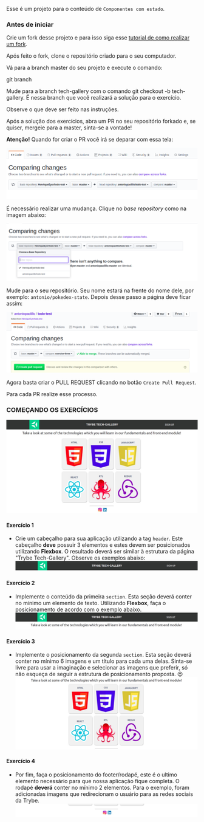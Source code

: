 Esse é um projeto para o conteúdo de `Componentes com estado`.

### Antes de iniciar

Crie um fork desse projeto e para isso siga esse [tutorial de como realizar um fork](https://guides.github.com/activities/forking/).

Após feito o fork, clone o repositório criado para o seu computador.

Vá para a branch master do seu projeto e execute o comando:

git branch

Mude para a branch tech-gallery com o comando git checkout -b tech-gallery. É nessa branch que você realizará a solução para o exercício.

Observe o que deve ser feito nas instruções.

Após a solução dos exercícios, abra um PR no seu repositório forkado e, se quiser, mergeie para a master, sinta-se a vontade!

**Atenção!** Quando for criar o PR você irá se deparar com essa tela:

![PR do exercício](images/example-pr.png)

É necessário realizar uma mudança. Clique no *base repository* como na imagem abaixo:

![Mudando a base do repositório](images/change-base.png)

Mude para o seu repositório. Seu nome estará na frente do nome dele, por exemplo: `antonio/pokedex-state`. Depois desse passo a página deve ficar assim:

![Após mudança](images/after-change.png)

Agora basta criar o PULL REQUEST clicando no botão `Create Pull Request`.

Para cada PR realize esse processo.

### COMEÇANDO OS EXERCÍCIOS

![Trybe Gallery Preview](images/trybe-tech-gallery.jpeg)

#### Exercício 1
- Crie um cabeçalho para sua aplicação utilizando a tag `header`. Este cabeçalho **deve** possuir 3 elementos e estes devem ser posicionados utilizando **Flexbox**. O resultado deverá ser similar à estrutura da página "Trybe Tech-Gallery". Observe os exemplos abaixo:
![Header Exemple](images/trybe-tech-gallery-header.jpeg)

#### Exercício 2
- Implemente o conteúdo da primeira `section`. Esta seção deverá conter no mínimo um elemento de texto. Utilizando **Flexbox**, faça o posicionamento de acordo com o exemplo abaixo.
![Text Sextion Exemple](images/trybe-tech-gallery-text.jpeg)

#### Exercício 3
- Implemente o posicionamento da segunda `section`. Esta seção deverá conter  no mínimo 6 imagens e um título para cada uma delas. Sinta-se livre para usar a imaginação e selecionar as imagens que preferir, só não esqueça de seguir a estrutura de posicionamento proposta. 😉
![Gallery Cards Exemple](images/trybe-tech-gallery-cards.jpeg)

#### Exercício 4
- Por fim, faça o posicionamento do footer/rodapé, este é o ultimo elemento necessário para que nossa aplicação fique completa. O rodapé **deverá** conter no mínimo 2 elementos. Para o exemplo, foram adicionadas imagens que redirecionam o usuário para as redes sociais da Trybe.
![Gallery Footer Exemple](images/trybe-tech-gallery-footer.jpeg)
